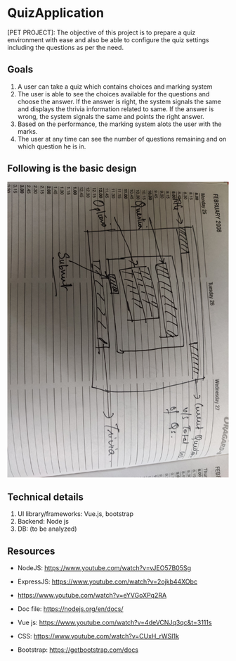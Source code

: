 # QuizApplication
[PET PROJECT]:  The objective of this project is to prepare a quiz environment with ease and also be able to configure the quiz settings including the questions as per the need.

## Goals
1. A user can take a quiz which contains choices and marking system
2. The user is able to see the choices available for the questions and choose the answer. If the answer is right, the system signals the same and displays the thrivia information related to same. If the answer is wrong, the system signals the same and points the right answer.
3. Based on the performance, the marking system alots the user with the marks.
4. The user at any time can see the number of questions remaining and on which question he is in. 

## Following is the basic design

![Image of basic design](https://github.com/akshayramesh/QuizApplication/blob/master/IMG_20200221_231228.jpg)


## Technical details
1. UI library/frameworks: Vue.js, bootstrap
2. Backend: Node js
3. DB: (to be analyzed)

## Resources
- NodeJS: https://www.youtube.com/watch?v=vJEO57B05Sg
- ExpressJS: https://www.youtube.com/watch?v=2ojkb44XObc
- https://www.youtube.com/watch?v=eYVGoXPq2RA
- Doc file: https://nodejs.org/en/docs/


- Vue js: https://www.youtube.com/watch?v=4deVCNJq3qc&t=3111s 
- CSS: https://www.youtube.com/watch?v=CUxH_rWSI1k
- Bootstrap: https://getbootstrap.com/docs


  
  
